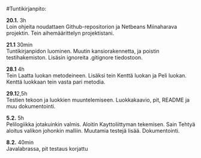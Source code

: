 #Tuntikirjanpito:

**20.1.** 3h  
Loin ohjeita noudattaen Github-repositorion ja Netbeans Miinaharava projektin. Tein aihemäärittelyn projektistani.

**21.1** 30min  
Tuntikirjanpidon luominen. Muutin kansiorakennetta, ja poistin testihakemiston. Lisäsin ignoreita .gitignore tiedostoon.

**28.1** 4h  
Tein Laatta luokan metodeineen. Lisäksi tein Kenttä luokan ja Peli luokan. Kenttä luokkaan tein vasta pari metodia.

**29.1**2,5h  
Testien tekoon ja luokkien muuntelemiseen. Luokkakaavio, pit, README ja muu dokumentointi.

**5.2.** 5h  
Pelilogiikka jotakuinkin valmis. Aloitin Kayttoliittyman tekemisen. Sain Tehtyä aloitus valikon johonkin malliin. Muutamia testejä lisää. Dokumentointi.

**8.2.** 40min  
Javalabrassa, pit testaus korjattu

